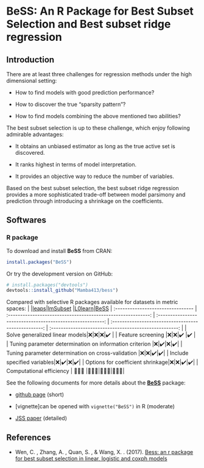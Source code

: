 # BeSS: An R Package for Best Subset Selection and Best subset ridge regression

## Introduction

There are at
least three challenges for regression methods under the high dimensional setting:

- How to find
models with good prediction performance?

- How to discover the
true “sparsity pattern”?

- How to find models combining the above mentioned two abilities?

The best subset selection is up to these challenge, which enjoy following admirable advantages:

- It obtains an unbiased estimator as long as the true active set is discovered.

- It ranks highest in terms of model interpretation.

- It provides an objective way to reduce the number of variables.

Based on the best subset selection, the best subset ridge regression provides a more sophisticated trade-off between model parsimony and prediction through introducing a shrinkage on the coefficients.




Softwares
----------
### R package

To download and install **BeSS** from CRAN:

```r
install.packages("BeSS")
```

Or try the development version on GitHub:

```r
# install.packages("devtools")
devtools::install_github("Mamba413/bess")
```

Compared with selective R packages available for datasets in metric spaces:
| |[leaps](https://cran.r-project.org/package=leaps)|[lmSubset](https://cran.r-project.org/web/packages/lmSubsets/index.html) |[L0learn](https://cran.r-project.org/package=L0Learn)|[BeSS](https://cran.r-project.org/web/packages/BeSS/index.html)
| :-------------------------------- | :----------------------------------------------------------: | :--------------------------------------------------------: | :--------------------------------------------------: | :----------------------------------------------------: |
| Solve generalized linear models|:x:|:x:|:x:|:heavy_check_mark:     |
|  Feature screening |:x:|:x:|:heavy_check_mark:     |:heavy_check_mark:     |
| Tuning parameter determination on information criterion |:x:|:heavy_check_mark:|:x:|:heavy_check_mark:|
| Tuning parameter determination on cross-validation |:x:|:x:|:heavy_check_mark:|:heavy_check_mark:|
| Include specified variables|:x:|:heavy_check_mark:|:x:|:heavy_check_mark:|
| Options for coefficient shrinkage|:x:|:x:|:heavy_check_mark:|:heavy_check_mark:|
| Computational efficiency          | :walking::walking::walking: |:walking::walking::running:|:running::running::running:|:running::running::walking:|


See the following documents for more details about the **[BeSS](https://cran.r-project.org/web/packages/BeSS/index.html)** package:

- [github page](https://github.com/Mamba413/bess/tree/master/R) (short)

- [vignette]can be opened with `vignette("BeSS")` in R (moderate)

- [JSS paper](https://www.jstatsoft.org/v094/i04) (detailed)

References
----------
- Wen, C. , Zhang, A. , Quan, S. , & Wang, X. . (2017). [Bess: an r package for best subset selection in linear, logistic and coxph models](https://arxiv.org/pdf/1709.06254.pdf)

